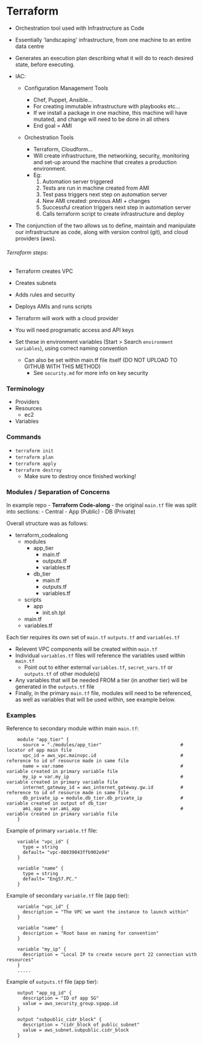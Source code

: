 # Terraform

- Orchestration tool used with Infrastructure as Code
- Essentially 'landscaping' infrastructure, from one machine to an entire data centre
- Generates an execution plan describing what it will do to reach desired state, before executing.

- IAC:
	- Configuration Management Tools
		- Chef, Puppet, Ansible...
		- For creating immutable infrastructure with playbooks etc...
		- If we install a package in one machine, this machine will have mutated, and change will need to be done in all others
		- End goal = AMI
	
	- Orchestration Tools
		- Terraform, Cloudform...
		- Will create infrastructure, the networking, security, monitoring and set-up around the machine that creates a production environment.
		- Eg:
			1) Automation server triggered
			2) Tests are run in machine created from AMI
			3) Test pass triggers next step on automation server
			4) New AMI created: previous AMI + changes
			5) Successful creation triggers next step in automation server
			6) Calls terraform script to create infrastructure and deploy

- The conjunction of the two allows us to define, maintain and manipulate our infrastructure as code, along with version control (git), and cloud providers (aws).

###### Terraform steps:
- Terraform creates VPC
- Creates subnets
- Adds rules and security
- Deploys AMIs and runs scripts


- Terraform will work with a cloud provider
- You will need programatic access and API keys
- Set these in environment variables (Start > Search `environment variables`), using correct naming convention
	- Can also be set within main.tf file itself (DO NOT UPLOAD TO GITHUB WITH THIS METHOD)
		- See `security.md` for more info on key security

### Terminology

- Providers
- Resources
	- ec2
- Variables

### Commands

- `terraform init`
- `terraform plan`
- `terraform apply`
- `terraform destroy`
	- Make sure to destroy once finished working!

### Modules / Separation of Concerns

In example repo - **Terraform Code-along** - the original `main.tf` file was split into sections:
	- Central
	- App (Public)
	- DB (Private)

Overall structure was as follows:

- terraform_codealong
	- modules
		- app_tier
			- main.tf
			- outputs.tf
			- variables.tf
		- db_tier
			- main.tf
			- outputs.tf
			- variables.tf
	- scripts
		- app
			- init.sh.tpl
	- main.tf
	- variables.tf


Each tier requires its own set of `main.tf` `outputs.tf` and `variables.tf`

- Relevent VPC components will be created within `main.tf`
- Individual `variables.tf` files will reference the variables used within `main.tf`
	- Point out to either external `variables.tf`, `secret_vars.tf` or `outputs.tf` of other module(s)
- Any variables that will be needed FROM a tier (in another tier) will be generated in the `outputs.tf` file
- Finally, in the primary `main.tf` file, modules will need to be referenced, as well as variables that will be used within, see example below.


### Examples

Reference to secondary module within main `main.tf`:
```
	module "app_tier" {
	  source = "./modules/app_tier" 							# locator of app main file
	  vpc_id = aws_vpc.mainvpc.id 								# reference to id of resource made in same file
	  name = var.name 											# variable created in primary variable file
	  my_ip = var.my_ip 										# variable created in primary variable file
	  internet_gateway_id = aws_internet_gateway.gw.id 		 	# reference to id of resource made in same file
	  db_private_ip = module.db_tier.db_private_ip  			# variable created in output of db_tier
	  ami_app = var.ami_app 								    # variable created in primary variable file
	}
```

Example of primary `variable.tf` file:
```	
	variable "vpc_id" {
	  type = string
	  default= "vpc-08039043ffb902e94"
	}
	
	variable "name" {
	  type = string
	  default= "Eng57.PC."
	}
```

Example of secondary `variable.tf` file (app tier):
```	
	variable "vpc_id" {
	  description = "The VPC we want the instance to launch within"  
	}
	
	variable "name" {
	  description = "Root base on naming for convention"
	}
	
	variable "my_ip" {
	  description = "Local IP to create secure port 22 connection with resources"
	}
	.....
```

Example of `outputs.tf` file (app tier):
```
	output "app_sg_id" {
	  description = "ID of app SG"
	  value = aws_security_group.sgapp.id
	}
	
	output "subpublic_cidr_block" {
	  description = "cidr_block of public subnet"
	  value = aws_subnet.subpublic.cidr_block
	}
```

